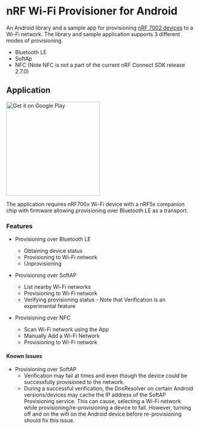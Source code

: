 # nRF Wi-Fi Provisioner for Android

An Android library and a sample app for provisioning [nRF 7002 devices](https://www.nordicsemi.com/Products/nRF7002) to a Wi-Fi network. The library and sample application supports 3 different modes of provisioning.
* Bluetooth LE
* SoftAp
* NFC (Note NFC is not a part of the current nRF Connect SDK release 2.7.0)

## Application

<a href='https://play.google.com/store/apps/details?id=no.nordicsemi.android.wifi.provisioning'><img alt='Get it on Google Play' src='https://play.google.com/intl/en_us/badges/static/images/badges/en_badge_web_generic.png' width='250'/></a>

The application requires nRF700x Wi-Fi device with a nRF5x companion chip with firmware allowing provisioning over Bluetooth LE as a transport.
### Features
* Provisioning over Bluetooth LE
  - Obtaining device status
  - Provisioning to Wi-Fi network
  - Unprovisioning

* Provisioning over SoftAP
  - List nearby Wi-Fi networks
  - Provisioning to Wi-Fi network
  - Verifying provisioning status -  Note that Verification is an experimental feature

* Provisioning over NFC
  - Scan Wi-Fi network using the App
  - Manually Add a Wi-Fi Network
  - Provisioning to Wi-Fi network

#### Known Issues
* Provisioning over SoftAP
  - Verification may fail at times and even though the device could be successfully provisioned to the network.
  - During a successful verification, the DnsResolver on certain Android versions/devices may cache the IP address of the SoftAP Provisioning service.
    This can cause, selecting a Wi-Fi network while provisioning/re-provisioning a device to fail. 
    However, turning off and on the wifi on the Android device before re-provisioning should fix this issue. 